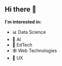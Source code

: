## Hi there 👋

**I'm interested in:**
- 📊 Data Science
- 🤖 AI
- 🧮 EdTech
- 🕸️ Web Technologies
- 📱 UX

